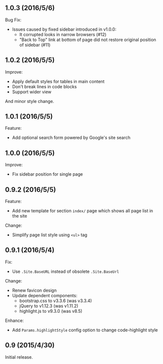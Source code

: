 ## 1.0.3 (2016/5/6)

Bug Fix:

- Issues caused by fixed sidebar introduced in v1.0.0:
  - It corrupted looks in narrow browsers (#12)
  - "Back to Top" link at bottom of page did not restore original position of
    sidebar (#11)

## 1.0.2 (2016/5/5)

Improve:

- Apply default styles for tables in main content
- Don't break lines in code blocks
- Support wider view

And minor style change.

## 1.0.1 (2016/5/5)

Feature:

- Add optional search form powered by Google's site search

## 1.0.0 (2016/5/5)

Improve:

- Fix sidebar position for single page

## 0.9.2 (2016/5/5)

Feature:

- Add new template for section `index/` page which shows all page list in the
  site

Change:

- Simplify page list style using `<ul>` tag

## 0.9.1 (2016/5/4)

Fix:

- Use `.Site.BaseURL` instead of obsolete `.Site.BaseUrl`

Change:

- Renew favicon design
- Update dependent components:
  - bootstrap.css to v3.3.6 (was v3.3.4)
  - jQuery to v1.12.3 (was v1.11.2)
  - highlight.js to v9.3.0 (was v8.5)

Enhance:

- Add `Params.highlightStyle` config option to change code-highlight style

## 0.9 (2015/4/30)

Initial release.

